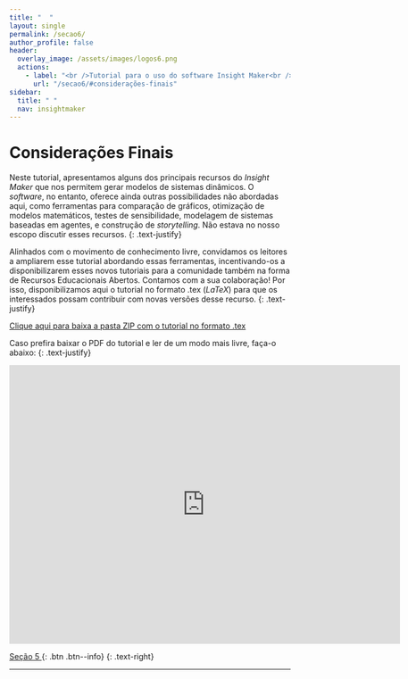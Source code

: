 ```yaml
---
title: "  "
layout: single
permalink: /secao6/
author_profile: false
header:
  overlay_image: /assets/images/logos6.png
  actions:
    - label: "<br />Tutorial para o uso do software Insight Maker<br /> <small>Milena Lauschner Lopes, Leonardo Albuquerque Heidemann e Eliane Angela Veit</small>"
      url: "/secao6/#considerações-finais"   
sidebar:
  title: " "
  nav: insightmaker
---
```

# Considerações Finais

Neste tutorial, apresentamos alguns dos principais recursos do _Insight Maker_ que nos permitem
gerar modelos de sistemas dinâmicos. O _software_, no entanto, oferece ainda outras possibilidades
não abordadas aqui, como ferramentas para comparação de gráficos, otimização de modelos matemáticos, testes de sensibilidade, modelagem de sistemas baseadas em agentes, e construção de _storytelling_. Não estava no nosso escopo discutir esses recursos.
{: .text-justify}

Alinhados com o movimento de conhecimento livre, convidamos os leitores a ampliarem esse
tutorial abordando essas ferramentas, incentivando-os a disponibilizarem esses novos tutoriais
para a comunidade também na forma de Recursos Educacionais Abertos. Contamos com a sua
colaboração! Por isso, disponibilizamos aqui o tutorial no formato .tex (_LaTeX_) para que os interessados possam contribuir com novas versões desse recurso.
{: .text-justify}

[Clique aqui para baixa a pasta ZIP com o tutorial no formato .tex](https://milenalauschner.github.io/MM/assets/Tutorial_para_o_uso_do_software_Insight_Maker.zip)

Caso prefira baixar o PDF do tutorial e ler de um modo mais livre, faça-o abaixo: 
{: .text-justify}

<p style="text-align: center;"><embed  width="700" height="500" src="https://milenalauschner.github.io/MM/assets/Tutorial_para_o_uso_do_software_Insight_Maker.pdf" type="application/pdf" /></p>

[<i class="fas fa-arrow-alt-circle-left"></i> Seção 5 ](https://milenalauschner.github.io/TutorialIM/secao5/){:
.btn .btn--info}
{: .text-right}
________________________________________________________________________________________________________________________________________________________________________________________________________________________________________________

